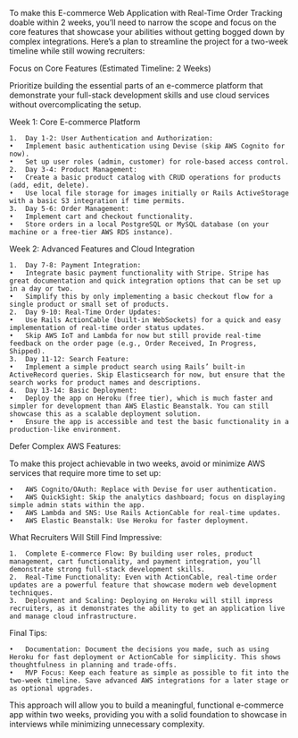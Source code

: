 To make this E-commerce Web Application with Real-Time Order Tracking doable within 2 weeks, you’ll need to narrow the scope and focus on the core features that showcase your abilities without getting bogged down by complex integrations. Here’s a plan to streamline the project for a two-week timeline while still wowing recruiters:

Focus on Core Features (Estimated Timeline: 2 Weeks)

Prioritize building the essential parts of an e-commerce platform that demonstrate your full-stack development skills and use cloud services without overcomplicating the setup.

Week 1: Core E-commerce Platform

    1.	Day 1-2: User Authentication and Authorization:
    •	Implement basic authentication using Devise (skip AWS Cognito for now).
    •	Set up user roles (admin, customer) for role-based access control.
    2.	Day 3-4: Product Management:
    •	Create a basic product catalog with CRUD operations for products (add, edit, delete).
    •	Use local file storage for images initially or Rails ActiveStorage with a basic S3 integration if time permits.
    3.	Day 5-6: Order Management:
    •	Implement cart and checkout functionality.
    •	Store orders in a local PostgreSQL or MySQL database (on your machine or a free-tier AWS RDS instance).

Week 2: Advanced Features and Cloud Integration

    1.	Day 7-8: Payment Integration:
    •	Integrate basic payment functionality with Stripe. Stripe has great documentation and quick integration options that can be set up in a day or two.
    •	Simplify this by only implementing a basic checkout flow for a single product or small set of products.
    2.	Day 9-10: Real-Time Order Updates:
    •	Use Rails ActionCable (built-in WebSockets) for a quick and easy implementation of real-time order status updates.
    •	Skip AWS IoT and Lambda for now but still provide real-time feedback on the order page (e.g., Order Received, In Progress, Shipped).
    3.	Day 11-12: Search Feature:
    •	Implement a simple product search using Rails’ built-in ActiveRecord queries. Skip Elasticsearch for now, but ensure that the search works for product names and descriptions.
    4.	Day 13-14: Basic Deployment:
    •	Deploy the app on Heroku (free tier), which is much faster and simpler for development than AWS Elastic Beanstalk. You can still showcase this as a scalable deployment solution.
    •	Ensure the app is accessible and test the basic functionality in a production-like environment.

Defer Complex AWS Features:

To make this project achievable in two weeks, avoid or minimize AWS services that require more time to set up:

    •	AWS Cognito/OAuth: Replace with Devise for user authentication.
    •	AWS QuickSight: Skip the analytics dashboard; focus on displaying simple admin stats within the app.
    •	AWS Lambda and SNS: Use Rails ActionCable for real-time updates.
    •	AWS Elastic Beanstalk: Use Heroku for faster deployment.

What Recruiters Will Still Find Impressive:

    1.	Complete E-commerce Flow: By building user roles, product management, cart functionality, and payment integration, you’ll demonstrate strong full-stack development skills.
    2.	Real-Time Functionality: Even with ActionCable, real-time order updates are a powerful feature that showcase modern web development techniques.
    3.	Deployment and Scaling: Deploying on Heroku will still impress recruiters, as it demonstrates the ability to get an application live and manage cloud infrastructure.

Final Tips:

    •	Documentation: Document the decisions you made, such as using Heroku for fast deployment or ActionCable for simplicity. This shows thoughtfulness in planning and trade-offs.
    •	MVP Focus: Keep each feature as simple as possible to fit into the two-week timeline. Save advanced AWS integrations for a later stage or as optional upgrades.

This approach will allow you to build a meaningful, functional e-commerce app within two weeks, providing you with a solid foundation to showcase in interviews while minimizing unnecessary complexity.
